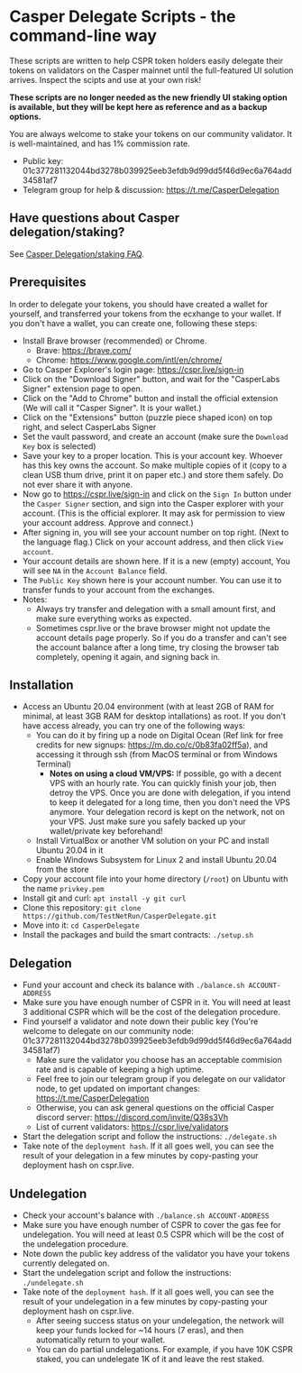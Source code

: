 # Casper Delegate Scripts - the command-line way

These scripts are written to help CSPR token holders easily delegate their tokens on validators on the Casper mainnet until the full-featured UI solution arrives. Inspect the scipts and use at your own risk!

**These scripts are no longer needed as the new friendly UI staking option is available, but they will be kept here as reference and as a backup options.**

You are always welcome to stake your tokens on our community validator. It is well-maintained, and has 1% commission rate.
* Public key: 01c377281132044bd3278b039925eeb3efdb9d99dd5f46d9ec6a764add34581af7
* Telegram group for help & discussion: https://t.me/CasperDelegation

## Have questions about Casper delegation/staking?
See [Casper Delegation/staking FAQ](https://github.com/TestNetRun/CasperDelegate/blob/main/FAQ.md).

## Prerequisites
In order to delegate your tokens, you should have created a wallet for yourself, and transferred your tokens from the ecxhange to your wallet. If you don't have a wallet, you can create one, following these steps:
* Install Brave browser (recommended) or Chrome.
  * Brave: https://brave.com/
  * Chrome: https://www.google.com/intl/en/chrome/
* Go to Casper Explorer's login page: https://cspr.live/sign-in
* Click on the "Download Signer" button, and wait for the "CasperLabs Signer" extension page to open.
* Click on the "Add to Chrome" button and install the official extension (We will call it "Casper Signer". It is your wallet.)
* Click on the "Extensions" button (puzzle piece shaped icon) on top right, and select CasperLabs Signer
* Set the vault password, and create an account (make sure the `Download Key` box is selected)
* Save your key to a proper location. This is your account key. Whoever has this key owns the account. So make multiple copies of it (copy to a clean USB thum drive, print it on paper etc.) and store them safely. Do not ever share it with anyone.
* Now go to https://cspr.live/sign-in and click on the `Sign In` button under the `Casper Signer` section, and sign into the Casper explorer with your account. (This is the official explorer. It may ask for permission to view your account address. Approve and connect.)
* After signing in, you will see your account number on top right. (Next to the language flag.) Click on your account address, and then click `View account`.
* Your account details are shown here. If it is a new (empty) account, You will see `NA` in the `Account Balance` field.
* The `Public Key` shown here is your account number. You can use it to transfer funds to your account from the exchanges.
* Notes:
  * Always try transfer and delegation with a small amount first, and make sure everything works as expected.
  * Sometimes cspr.live or the brave browser might not update the account details page properly. So if you do a transfer and can't see the account balance after
    a long time, try closing the browser tab completely, opening it again, and signing back in.

## Installation
* Access an Ubuntu 20.04 environment (with at least 2GB of RAM for minimal, at least 3GB RAM for desktop intallations) as root. If you don't have access already, you can try one of the following ways:
  * You can do it by firing up a node on Digital Ocean (Ref link for free credits for new signups: https://m.do.co/c/0b83fa02ff5a), and accessing it through ssh (from MacOS terminal or from Windows Terminal)
    * **Notes on using a cloud VM/VPS:** If possible, go with a decent VPS with an hourly rate. You can quickly finish your job, then detroy the VPS. Once you are done with delegation, if you intend to keep it delegated for a long time, then you don't need the VPS anymore. Your delegation record is kept on the network, not on your VPS. Just make sure you safely backed up your wallet/private key beforehand!
  * Install VirtualBox or another VM solution on your PC and install Ubuntu 20.04 in it
  * Enable Windows Subsystem for Linux 2 and install Ubuntu 20.04 from the store
* Copy your account file into your home directory (`/root`) on Ubuntu with the name `privkey.pem`
* Install git and curl: `apt install -y git curl`
* Clone this repository: `git clone https://github.com/TestNetRun/CasperDelegate.git`
* Move into it: `cd CasperDelegate`
* Install the packages and build the smart contracts: `./setup.sh`

## Delegation
* Fund your account and check its balance with `./balance.sh ACCOUNT-ADDRESS`
* Make sure you have enough number of CSPR in it. You will need at least 3 additional CSPR which will be the cost of the delegation procedure.
* Find yourself a validator and note down their public key (You're welcome to delegate on our community node: 01c377281132044bd3278b039925eeb3efdb9d99dd5f46d9ec6a764add34581af7)
  * Make sure the validator you choose has an acceptable commision rate and is capable of keeping a high uptime.
  * Feel free to join our telegram group if you delegate on our validator node, to get updated on important changes: https://t.me/CasperDelegation
  * Otherwise, you can ask general questions on the official Casper discord server: https://discord.com/invite/Q38s3Vh
  * List of current validators: https://cspr.live/validators
* Start the delegation script and follow the instructions: `./delegate.sh`
* Take note of the `deployment hash`. If it all goes well, you can see the result of your delegation in a few minutes by copy-pasting your deployment hash on cspr.live.

## Undelegation
* Check your account's balance with `./balance.sh ACCOUNT-ADDRESS`
* Make sure you have enough number of CSPR to cover the gas fee for undelegation. You will need at least 0.5 CSPR which will be the cost of the undelegation procedure.
* Note down the public key address of the validator you have your tokens currently delegated on.
* Start the undelegation script and follow the instructions: `./undelegate.sh`
* Take note of the `deployment hash`. If it all goes well, you can see the result of your undelegation in a few minutes by copy-pasting your deployment hash on cspr.live.
  * After seeing success status on your undelegation, the network will keep your funds locked for ~14 hours (7 eras), and then automatically return to your wallet.
  * You can do partial undelegations. For example, if you have 10K CSPR staked, you can undelegate 1K of it and leave the rest staked.
  
